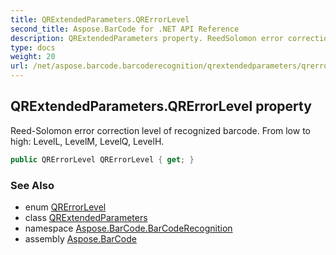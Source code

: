 ```yaml
---
title: QRExtendedParameters.QRErrorLevel
second_title: Aspose.BarCode for .NET API Reference
description: QRExtendedParameters property. ReedSolomon error correction level of recognized barcode. From low to high LevelL LevelM LevelQ LevelH
type: docs
weight: 20
url: /net/aspose.barcode.barcoderecognition/qrextendedparameters/qrerrorlevel/
---
```

## QRExtendedParameters.QRErrorLevel property

Reed-Solomon error correction level of recognized barcode. From low to high: LevelL, LevelM, LevelQ, LevelH.

```csharp
public QRErrorLevel QRErrorLevel { get; }
```

### See Also

* enum [QRErrorLevel](../../../aspose.barcode.generation/qrerrorlevel/)
* class [QRExtendedParameters](../)
* namespace [Aspose.BarCode.BarCodeRecognition](../../../aspose.barcode.barcoderecognition/)
* assembly [Aspose.BarCode](../../../)



